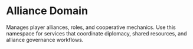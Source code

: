 # Alliance Domain

Manages player alliances, roles, and cooperative mechanics. Use this namespace for services that coordinate diplomacy, shared resources, and alliance governance workflows.
